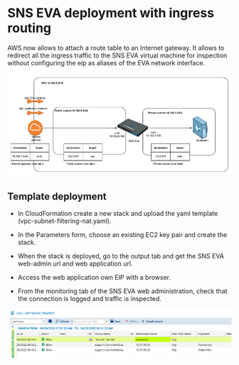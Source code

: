 # SNS EVA deployment with ingress routing

AWS now allows to attach a route table to an Internet gateway. It allows to redirect all the ingress traffic to the SNS EVA virtual machine for inspection without configuring the eip as aliases of the EVA network interface.

![schematic](img/ingress-routing.png)

## Template deployment

* In CloudFormation create a new stack and upload the yaml template (vpc-subnet-filtering-nat.yaml).
* In the Parameters form, choose an existing EC2 key pair and create the stack.
* When the stack is deployed, go to the output tab and get the SNS EVA web-admin url and web application url.

* Access the web application own EIP with a browser.

* From the monitoring tab of the SNS EVA web administration, check that the connection is logged and traffic is inspected.

![schematic](img/log.png)